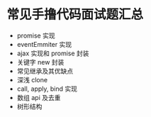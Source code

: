 # 常见手撸代码面试题汇总

* promise 实现
* eventEmmiter 实现
* ajax 实现和 promise 封装
* 关键字 new 封装
* 常见继承及其优缺点
* 深浅 clone
* call, apply, bind 实现
* 数组 api 及去重
* 树形结构
